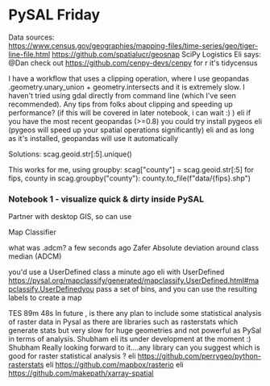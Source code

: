 # PySAL Friday 

Data sources:  
https://www.census.gov/geographies/mapping-files/time-series/geo/tiger-line-file.html
https://github.com/spatialucr/geosnap 
SciPy Logistics Eli says: @Dan check out https://github.com/cenpy-devs/cenpy
for r it's tidycensus 

I have a workflow that uses a clipping operation, where I use geopandas .geometry.unary_union + geometry.intersects and it is extremely slow. I haven't tried using gdal directly from command line (which I've seen recommended). Any tips from folks about clipping and speeding up performance? (if this will be covered in later notebook, i can wait :) )
eli if you have the most recent geopandas (>=0.8) you could try install pygeos
eli (pygeos will speed up your spatial operations significantly)
eli and as long as it's installed, geopandas will use it automatically

Solutions: 
scag.geoid.str[:5].unique()

This works for me, using groupby:
scag["county"] = scag.geoid.str[:5]
for fips, county in scag.groupby("county"):
county.to_file(f"data/{fips}.shp")

### Notebook 1 - visualize quick & dirty inside PySAL  
 Partner with desktop GIS, so can use 
 
 Map Classifier
 
 what was .adcm?
a few seconds ago
Zafer
Absolute deviation around class median (ADCM)

you'd use a UserDefined class
a minute ago
eli
with UserDefined https://pysal.org/mapclassify/generated/mapclassify.UserDefined.html#mapclassify.UserDefinedyou pass a set of bins, and you can use the resulting labels to create a map 

TES
89m 48s
In future , is there any plan to include some statistical analysis of raster data in Pysal as there are libraries such as rasterstats which generate stats but very slow for huge geometries and not powerful as PySal in terms of analysis.
Shubham
eli its under development at the moment :)
Shubham Really looking forward to it....any library can you suggest which is good for raster statistical analysis ?
eli https://github.com/perrygeo/python-rasterstats
eli https://github.com/mapbox/rasterio
eli https://github.com/makepath/xarray-spatial



